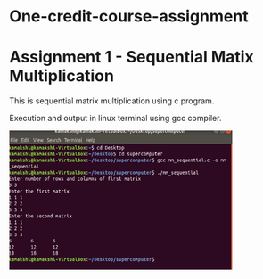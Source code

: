 # One-credit-course-assignment
<h1>Assignment 1 - Sequential Matix Multiplication</h1>
This is sequential matrix multiplication using c program.
<p>Execution and output in linux terminal using gcc compiler.</p>
<img src="mm_sequential.JPG" width="400" height="250">

